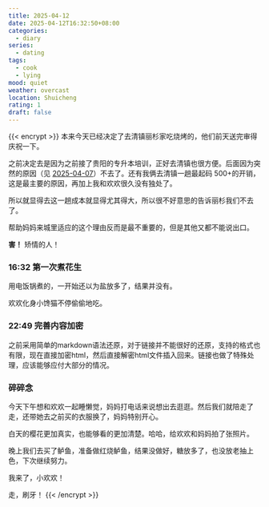 ```yaml
---
title: 2025-04-12
date: 2025-04-12T16:32:50+08:00
categories:
  - diary
series:
  - dating
tags:
  - cook
  - lying
mood: quiet
weather: overcast
location: Shuicheng
rating: 1
draft: false
---
```

{{< encrypt >}}
本来今天已经决定了去清镇丽杉家吃烧烤的，他们前天送完审得庆祝一下。

之前决定去是因为之前接了贵阳的专升本培训，正好去清镇也很方便。后面因为突然的原因（见 [2025-04-07](2025-04-07.md)）不去了。还有我俩去清镇一趟最起码 500+的开销，这是最主要的原因，再加上我和欢欢很久没有独处了。

所以就显得去这一趟成本就显得尤其得大，所以很不好意思的告诉丽杉我们不去了。

帮助妈妈来城里适应的这个理由反而是最不重要的，但是其他又都不能说出口。

**害！** 矫情的人！

### 16:32 第一次煮花生

用电饭锅煮的，一开始还以为盐放多了，结果并没有。

欢欢化身小馋猫不停偷偷地吃。

### 22:49 完善内容加密

之前采用简单的markdown语法还原，对于链接并不能很好的还原，支持的格式也有限，现在直接加密html，然后直接解密html文件插入回来。链接也做了特殊处理，应该能够应付大部分的情况。

### 碎碎念

今天下午想和欢欢一起睡懒觉，妈妈打电话来说想出去逛逛。然后我们就陪走了走，还带她去之前买的衣服换了，妈妈特别开心。

白天的樱花更加真实，也能够看的更加清楚。哈哈，给欢欢和妈妈拍了张照片。

晚上我们去买了鲈鱼，准备做红烧鲈鱼，结果没做好，糖放多了，也没放老抽上色，下次继续努力。

我来了，小欢欢！

走，刷牙！
{{< /encrypt >}}
